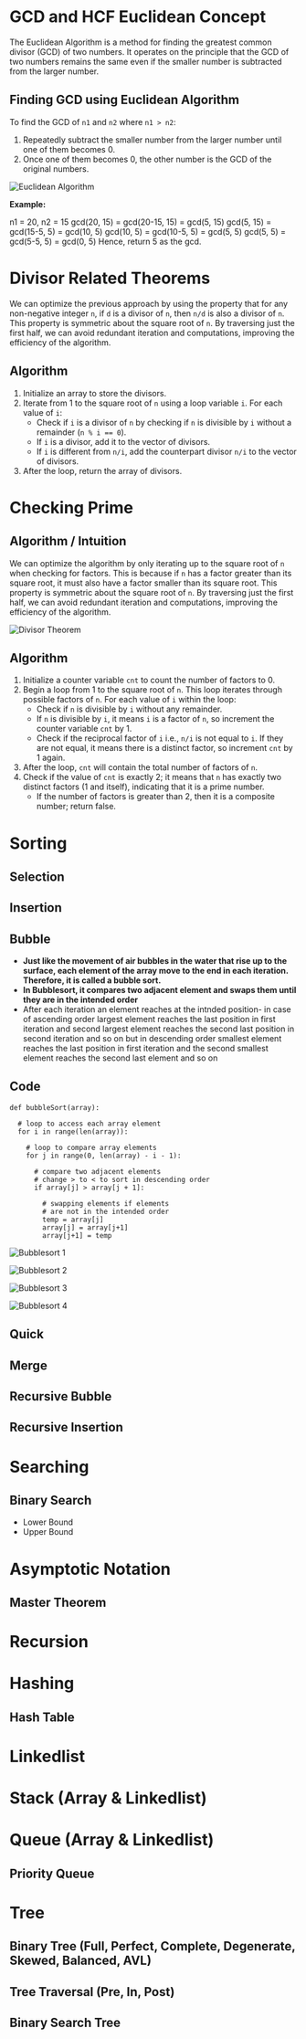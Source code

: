 # GCD and HCF Euclidean Concept

The Euclidean Algorithm is a method for finding the greatest common divisor (GCD) of two numbers. It operates on the principle that the GCD of two numbers remains the same even if the smaller number is subtracted from the larger number.

## Finding GCD using Euclidean Algorithm

To find the GCD of `n1` and `n2` where `n1 > n2`:
1. Repeatedly subtract the smaller number from the larger number until one of them becomes 0.
2. Once one of them becomes 0, the other number is the GCD of the original numbers.

![Euclidean Algorithm](https://github.com/zjaweds/CPRevision/blob/main/Images/GCD.png?raw=true)

**Example:**

n1 = 20, n2 = 15 gcd(20, 15) = gcd(20-15, 15) = gcd(5, 15) gcd(5, 15) = gcd(15-5, 5) = gcd(10, 5) gcd(10, 5) = gcd(10-5, 5) = gcd(5, 5) gcd(5, 5) = gcd(5-5, 5) = gcd(0, 5) Hence, return 5 as the gcd.


# Divisor Related Theorems

We can optimize the previous approach by using the property that for any non-negative integer `n`, if `d` is a divisor of `n`, then `n/d` is also a divisor of `n`. This property is symmetric about the square root of `n`. By traversing just the first half, we can avoid redundant iteration and computations, improving the efficiency of the algorithm.

## Algorithm
1. Initialize an array to store the divisors.
2. Iterate from 1 to the square root of `n` using a loop variable `i`. For each value of `i`:
    - Check if `i` is a divisor of `n` by checking if `n` is divisible by `i` without a remainder (`n % i == 0`).
    - If `i` is a divisor, add it to the vector of divisors.
    - If `i` is different from `n/i`, add the counterpart divisor `n/i` to the vector of divisors.
3. After the loop, return the array of divisors.

# Checking Prime

## Algorithm / Intuition

We can optimize the algorithm by only iterating up to the square root of `n` when checking for factors. This is because if `n` has a factor greater than its square root, it must also have a factor smaller than its square root. This property is symmetric about the square root of `n`. By traversing just the first half, we can avoid redundant iteration and computations, improving the efficiency of the algorithm.

![Divisor Theorem](https://github.com/zjaweds/CPRevision/blob/main/Images/Prime.png?raw=true)

## Algorithm

1. Initialize a counter variable `cnt` to count the number of factors to 0.
2. Begin a loop from 1 to the square root of `n`. This loop iterates through possible factors of `n`. For each value of `i` within the loop:
    - Check if `n` is divisible by `i` without any remainder.
    - If `n` is divisible by `i`, it means `i` is a factor of `n`, so increment the counter variable `cnt` by 1.
    - Check if the reciprocal factor of `i` i.e., `n/i` is not equal to `i`. If they are not equal, it means there is a distinct factor, so increment `cnt` by 1 again.
3. After the loop, `cnt` will contain the total number of factors of `n`.
4. Check if the value of `cnt` is exactly 2; it means that `n` has exactly two distinct factors (1 and itself), indicating that it is a prime number.
    - If the number of factors is greater than 2, then it is a composite number; return false.

# Sorting
## Selection
## Insertion
## Bubble
- **Just like the movement of air bubbles in the water that rise up to the surface, each element of the array move to the end in each iteration. Therefore, it is called a bubble sort.**
- **In Bubblesort, it compares two adjacent element and swaps them until they are in the intended order**
- After each iteration an element reaches at the intnded position- in case of ascending order largest element reaches the last position in first iteration and second largest element reaches the second last position in second iteration and so on but in descending order smallest element reaches the last position in first iteration and the second smallest element reaches the second last element and so on
## Code

```
def bubbleSort(array):
    
  # loop to access each array element
  for i in range(len(array)):

    # loop to compare array elements
    for j in range(0, len(array) - i - 1):

      # compare two adjacent elements
      # change > to < to sort in descending order
      if array[j] > array[j + 1]:

        # swapping elements if elements
        # are not in the intended order
        temp = array[j]
        array[j] = array[j+1]
        array[j+1] = temp
```
![Bubblesort 1](https://github.com/zjaweds/CPRevision/blob/main/Images/Bubblesort1.png?raw=true)

![Bubblesort 2](https://github.com/zjaweds/CPRevision/blob/main/Images/Bubblesort2.png?raw=true)

![Bubblesort 3](https://github.com/zjaweds/CPRevision/blob/main/Images/Bubblesort3.png?raw=true)

![Bubblesort 4](https://github.com/zjaweds/CPRevision/blob/main/Images/Bubblesort4.png?raw=true)

## Quick
## Merge
## Recursive Bubble
## Recursive Insertion

# Searching
## Binary Search
- Lower Bound
- Upper Bound

# Asymptotic Notation
## Master Theorem

# Recursion

# Hashing
## Hash Table

# Linkedlist

# Stack (Array & Linkedlist)

# Queue (Array & Linkedlist)
## Priority Queue

# Tree
## Binary Tree (Full, Perfect, Complete, Degenerate, Skewed, Balanced, AVL)
## Tree Traversal (Pre, In, Post)

## Binary Search Tree
